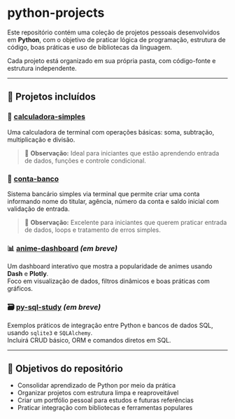 # python-projects

Este repositório contém uma coleção de projetos pessoais desenvolvidos em **Python**, com o objetivo de praticar lógica de programação, estrutura de código, boas práticas e uso de bibliotecas da linguagem.

Cada projeto está organizado em sua própria pasta, com código-fonte e estrutura independente.

---

## 📁 Projetos incluídos

### 🧮 [calculadora-simples](./calculadora-simples/)
Uma calculadora de terminal com operações básicas: soma, subtração, multiplicação e divisão.  
> 💬 **Observação:** Ideal para iniciantes que estão aprendendo entrada de dados, funções e controle condicional.

### 🏦 [conta-banco](./conta-banco/)
Sistema bancário simples via terminal que permite criar uma conta informando nome do titular, agência, número da conta e saldo inicial com validação de entrada.  
> 💬 **Observação:** Excelente para iniciantes que querem praticar entrada de dados, loops e tratamento de erros simples.

### 📊 [anime-dashboard](./anime-dashboard/) *(em breve)*  
Um dashboard interativo que mostra a popularidade de animes usando **Dash** e **Plotly**.  
Foco em visualização de dados, filtros dinâmicos e boas práticas com gráficos.

### 🗃️ [py-sql-study](./py-sql-study/) *(em breve)*  
Exemplos práticos de integração entre Python e bancos de dados SQL, usando `sqlite3` e `SQLAlchemy`.  
Incluirá CRUD básico, ORM e comandos diretos em SQL.

---

## 🎯 Objetivos do repositório

- Consolidar aprendizado de Python por meio da prática  
- Organizar projetos com estrutura limpa e reaproveitável  
- Criar um portfólio pessoal para estudos e futuras referências  
- Praticar integração com bibliotecas e ferramentas populares

